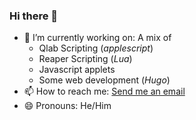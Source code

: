 ### Hi there 👋

- 🔭 I’m currently working on: A mix of 
  - Qlab Scripting (_applescript_)
  - Reaper Scripting (_Lua_) 
  - Javascript applets
  - Some web development (_Hugo_)
- 📫 How to reach me: [Send me an email](mailto:ben@bensmithsound.uk)
- 😄 Pronouns: He/Him

<!--
**bsmith96/bsmith96** is a ✨ _special_ ✨ repository because its `README.md` (this file) appears on your GitHub profile.

Here are some ideas to get you started:


- 🌱 I’m currently learning: Web Development (Hugo)

- 👯 I’m looking to collaborate on ...
- 🤔 I’m looking for help with ...
- 💬 Ask me about ...
- ⚡ Fun fact: ...
-->
